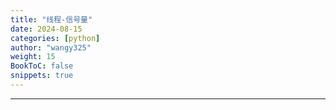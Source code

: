 ```yaml
---
title: "线程-信号量"
date: 2024-08-15
categories: [python]
author: "wangy325"
weight: 15
BookToC: false
snippets: true
---
```


---
